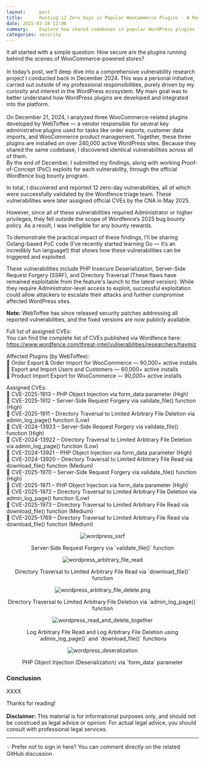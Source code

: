 ```yaml
---
layout:     post
title:      Hunting 12 Zero Days in Popular WooCommerce Plugins - A Research Journey
date: 2025-03-28 12:00
summary:    Explore how shared codebases in popular WordPress plugins led to the discovery of 12 critical vulnerabilities, affecting over 240,000+ WordPress sites.
categories: security
---
```


It all started with a simple question: How secure are the plugins running behind the scenes of WooCommerce-powered stores?
<br /><br />
In today’s post, we’ll deep dive into a comprehensive vulnerability research project I conducted back in December 2024. This was a personal initiative, carried out outside of my professional responsibilities, purely driven by my curiosity and interest in the WordPress ecosystem. My main goal was to better understand how WordPress plugins are developed and integrated into the platform.
<br /><br />
On December 21, 2024, I analyzed three WooCommerce-related plugins developed by WebToffee — a vendor responsible for several key administrative plugins used for tasks like order exports, customer data imports, and WooCommerce product management. Together, these three plugins are installed on over 240,000 active WordPress sites. Because they shared the same codebase, I discovered identical vulnerabilities across all of them.
<br />
By the end of December, I submitted my findings, along with working Proof-of-Concept (PoC) exploits for each vulnerability, through the official Wordfence bug bounty program.

In total, I discovered and reported 12 zero-day vulnerabilities, all of which were successfully validated by the Wordfence triage team. These vulnerabilities were later assigned official CVEs by the CNA in May 2025.

However, since all of these vulnerabilities required Administrator or higher privileges, they fell outside the scope of Wordfence’s 2025 bug bounty policy. As a result, I was ineligible for any bounty rewards.

To demonstrate the practical impact of these findings, I’ll be sharing Golang-based PoC code (I’ve recently started learning Go — it’s an incredibly fun language!) that shows how these vulnerabilities can be triggered and exploited.

These vulnerabilities include PHP Insecure Deserialization, Server-Side Request Forgery (SSRF), and Directory Traversal (These flaws have remained exploitable from the feature's launch to the latest version). While they require Administrator-level access to exploit, successful exploitation could allow attackers to escalate their attacks and further compromise affected WordPress sites.

__Note:__ WebToffee has since released security patches addressing all reported vulnerabilities, and the fixed versions are now publicly available.

Full list of assigned CVEs:
<br />
You can find the complete list of CVEs published via Wordfence here:
https://www.wordfence.com/threat-intel/vulnerabilities/researchers/haymiz

Affected Plugins (by WebToffee):
<br />
🔹 Order Export & Order Import for WooCommerce — 90,000+ active installs
<br />
🔹 Export and Import Users and Customers — 60,000+ active installs
<br />
🔹 Product Import Export for WooCommerce — 90,000+ active installs

Assigned CVEs:
<br />
📌 CVE-2025-1913 – PHP Object Injection via form_data parameter (High)
<br />
📌 CVE-2025-1912 – Server-Side Request Forgery via validate_file() function (High)
<br />
📌 CVE-2025-1911 – Directory Traversal to Limited Arbitrary File Deletion via admin_log_page() function (Low)
<br />
📌 CVE-2024-13923 – Server-Side Request Forgery via validate_file() function (High)
<br />
📌 CVE-2024-13922 – Directory Traversal to Limited Arbitrary File Deletion via admin_log_page() function (Low)
<br />
📌 CVE-2024-13921 – PHP Object Injection via form_data parameter (High)
<br />
📌 CVE-2024-13920 – Directory Traversal to Limited Arbitrary File Read via download_file() function (Medium)
<br />
📌 CVE-2025-1970 – Server-Side Request Forgery via validate_file() function (High)
<br />
📌 CVE-2025-1971 – PHP Object Injection via form_data parameter (High)
<br />
📌 CVE-2025-1972 – Directory Traversal to Limited Arbitrary File Deletion via admin_log_page() function (Low)
<br />
📌 CVE-2025-1973 – Directory Traversal to Limited Arbitrary File Read via download_file() function (Medium)
<br />
📌 CVE-2025-1769 – Directory Traversal to Limited Arbitrary File Read via download_file() function (Medium)

<p align="center">
  <img src="{{ site.url }}/images/wordpress_ssrf.png" alt="wordpress_ssrf" />
</p>
<p align="center">Server-Side Request Forgery via `validate_file()` function</p>

<p align="center">
  <img src="{{ site.url }}/images/wordpress_arbitrary_file_read.png" alt="wordpress_arbitrary_file_read" />
</p>
<p align="center">Directory Traversal to Limited Arbitrary File Read via `download_file()` function</p>

<p align="center">
  <img src="{{ site.url }}/images/wordpress_arbitrary_file_delete.png" alt="wordpress_arbitrary_file_delete.png" />
</p>
<p align="center">Directory Traversal to Limited Arbitrary File Deletion via `admin_log_page()` function</p>

<p align="center">
  <img src="{{ site.url }}/images/wordpress_read_and_delete_together.png" alt="wordpress_read_and_delete_together" />
</p>
<p align="center">Log Arbitrary File Read and Log Arbitrary File Deletion using `admin_log_page()` and `download_file()` functions</p>

<p align="center">
  <img src="{{ site.url }}/images/wordpress_deseralization.png" alt="wordpress_deseralization" />
</p>
<p align="center">PHP Object Injection (Deserialization) via `form_data` parameter</p>

### Conclusion

XXXX

Thanks for reading!
<br /><br />
__Disclaimer:__ This material is for informational purposes only, and should not be construed as legal advice or opinion. For actual legal advice, you should consult with professional legal services.

---

[^1]: [XXXX](https://www.plantuml.com/)
[^2]: [XXXX](https://www.unserialize.com/)

<script src="https://giscus.app/client.js"
        data-repo="haymizrachi/haymizrachi.github.io"
        data-repo-id="R_kgDOLLvfpA"
        data-category="Announcements"
        data-category-id="DIC_kwDOLLvfpM4CpMZa"
        data-mapping="pathname"
        data-strict="0"
        data-reactions-enabled="1"
        data-emit-metadata="0"
        data-input-position="top"
        data-theme="light"
        data-lang="en"
        crossorigin="anonymous"
        async>
</script>
💡 Prefer not to sign in here? You can comment directly on the related GitHub discussion.